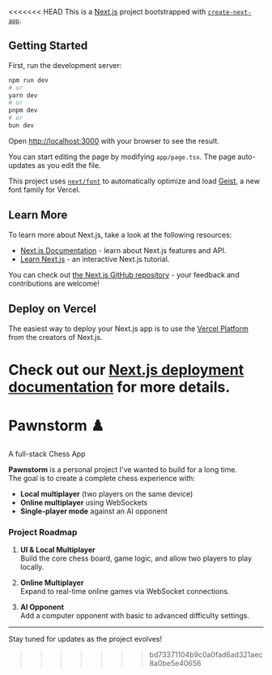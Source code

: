 <<<<<<< HEAD
This is a [Next.js](https://nextjs.org) project bootstrapped with [`create-next-app`](https://nextjs.org/docs/app/api-reference/cli/create-next-app).

## Getting Started

First, run the development server:

```bash
npm run dev
# or
yarn dev
# or
pnpm dev
# or
bun dev
```

Open [http://localhost:3000](http://localhost:3000) with your browser to see the result.

You can start editing the page by modifying `app/page.tsx`. The page auto-updates as you edit the file.

This project uses [`next/font`](https://nextjs.org/docs/app/building-your-application/optimizing/fonts) to automatically optimize and load [Geist](https://vercel.com/font), a new font family for Vercel.

## Learn More

To learn more about Next.js, take a look at the following resources:

- [Next.js Documentation](https://nextjs.org/docs) - learn about Next.js features and API.
- [Learn Next.js](https://nextjs.org/learn) - an interactive Next.js tutorial.

You can check out [the Next.js GitHub repository](https://github.com/vercel/next.js) - your feedback and contributions are welcome!

## Deploy on Vercel

The easiest way to deploy your Next.js app is to use the [Vercel Platform](https://vercel.com/new?utm_medium=default-template&filter=next.js&utm_source=create-next-app&utm_campaign=create-next-app-readme) from the creators of Next.js.

Check out our [Next.js deployment documentation](https://nextjs.org/docs/app/building-your-application/deploying) for more details.
=======
# Pawnstorm ♟️
A full-stack Chess App

**Pawnstorm** is a personal project I've wanted to build for a long time.  
The goal is to create a complete chess experience with:

- **Local multiplayer** (two players on the same device)
- **Online multiplayer** using WebSockets
- **Single-player mode** against an AI opponent

### Project Roadmap

1. **UI & Local Multiplayer**  
   Build the core chess board, game logic, and allow two players to play locally.

2. **Online Multiplayer**  
   Expand to real-time online games via WebSocket connections.

3. **AI Opponent**  
   Add a computer opponent with basic to advanced difficulty settings.

---

Stay tuned for updates as the project evolves!
>>>>>>> bd73371104b9c0a0fad6ad321aec8a0be5e40656
